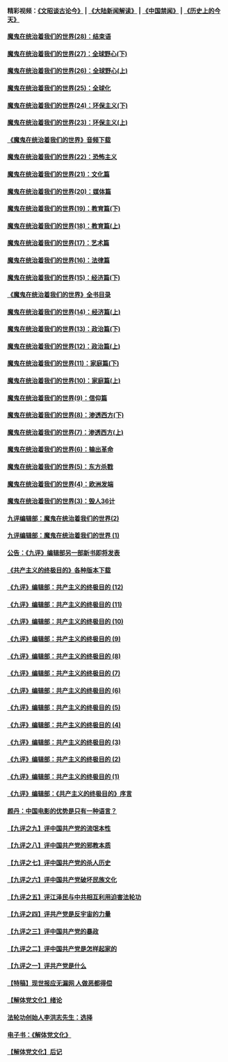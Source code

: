 #### 精彩视频：[《文昭谈古论今》](https://github.com/gfw-breaker/wenzhao/blob/master/README.md?t=12272130) | [《大陆新闻解读》](https://github.com/gfw-breaker/ntdtv-comedy/blob/master/README.md?t=12272130) | [《中国禁闻》](https://github.com/gfw-breaker/ntdtv-news/blob/master/README.md?t=12272130) | [《历史上的今天》](https://github.com/gfw-breaker/today-in-history/blob/master/README.md?t=12272130) 

#### [魔鬼在统治着我们的世界(28)：结束语](../pages/nsc422/n10936246.md?t=12272130) 

#### [魔鬼在统治着我们的世界(27)：全球野心(下)](../pages/nsc422/n10928319.md?t=12272130) 

#### [魔鬼在统治着我们的世界(26)：全球野心(上)](../pages/nsc422/n10900318.md?t=12272130) 

#### [魔鬼在统治着我们的世界(25)：全球化](../pages/nsc422/n10788205.md?t=12272130) 

#### [魔鬼在统治着我们的世界(24)：环保主义(下)](../pages/nsc422/n10695307.md?t=12272130) 

#### [魔鬼在统治着我们的世界(23)：环保主义(上)](../pages/nsc422/n10688613.md?t=12272130) 

#### [《魔鬼在统治着我们的世界》音频下载](../pages/nsc422/n10635553.md?t=12272130) 

#### [魔鬼在统治着我们的世界(22)：恐怖主义](../pages/nsc422/n10614727.md?t=12272130) 

#### [魔鬼在统治着我们的世界(21)：文化篇](../pages/nsc422/n10597706.md?t=12272130) 

#### [魔鬼在统治着我们的世界(20)：媒体篇](../pages/nsc422/n10586579.md?t=12272130) 

#### [魔鬼在统治着我们的世界(19)：教育篇(下)](../pages/nsc422/n10564808.md?t=12272130) 

#### [魔鬼在统治着我们的世界(18)：教育篇(上)](../pages/nsc422/n10526970.md?t=12272130) 

#### [魔鬼在统治着我们的世界(17)：艺术篇](../pages/nsc422/n10499093.md?t=12272130) 

#### [魔鬼在统治着我们的世界(16)：法律篇](../pages/nsc422/n10485969.md?t=12272130) 

#### [魔鬼在统治着我们的世界(15)：经济篇(下)](../pages/nsc422/n10469975.md?t=12272130) 

#### [《魔鬼在统治着我们的世界》全书目录](../pages/nsc422/n10464261.md?t=12272130) 

#### [魔鬼在统治着我们的世界(14)：经济篇(上)](../pages/nsc422/n10457370.md?t=12272130) 

#### [魔鬼在统治着我们的世界(13)：政治篇(下)](../pages/nsc422/n10448270.md?t=12272130) 

#### [魔鬼在统治着我们的世界(12)：政治篇(上)](../pages/nsc422/n10444576.md?t=12272130) 

#### [魔鬼在统治着我们的世界(11)：家庭篇(下)](../pages/nsc422/n10440961.md?t=12272130) 

#### [魔鬼在统治着我们的世界(10)：家庭篇(上)](../pages/nsc422/n10435448.md?t=12272130) 

#### [魔鬼在统治着我们的世界(9)：信仰篇](../pages/nsc422/n10432159.md?t=12272130) 

#### [魔鬼在统治着我们的世界(8)：渗透西方(下)](../pages/nsc422/n10429603.md?t=12272130) 

#### [魔鬼在统治着我们的世界(7)：渗透西方(上)](../pages/nsc422/n10426013.md?t=12272130) 

#### [魔鬼在统治着我们的世界(6)：输出革命](../pages/nsc422/n10421536.md?t=12272130) 

#### [魔鬼在统治着我们的世界(5)：东方杀戮](../pages/nsc422/n10417707.md?t=12272130) 

#### [魔鬼在统治着我们的世界(4)：欧洲发端](../pages/nsc422/n10414890.md?t=12272130) 

#### [魔鬼在统治着我们的世界(3)：毁人36计](../pages/nsc422/n10411583.md?t=12272130) 

#### [九评编辑部：魔鬼在统治着我们的世界(2)](../pages/nsc422/n10410036.md?t=12272130) 

#### [九评编辑部：魔鬼在统治着我们的世界 (1)](../pages/nsc422/n10406825.md?t=12272130) 

#### [公告：《九评》编辑部另一部新书即将发表](../pages/nsc422/n10405104.md?t=12272130) 

#### [《共产主义的终极目的》各种版本下载](../pages/nsc422/n10022138.md?t=12272130) 

#### [《九评》编辑部：共产主义的终极目的 (12)](../pages/nsc422/n9933272.md?t=12272130) 

#### [《九评》编辑部：共产主义的终极目的 (11)](../pages/nsc422/n9924973.md?t=12272130) 

#### [《九评》编辑部：共产主义的终极目的 (10)](../pages/nsc422/n9920883.md?t=12272130) 

#### [《九评》编辑部：共产主义的终极目的 (9)](../pages/nsc422/n9916363.md?t=12272130) 

#### [《九评》编辑部：共产主义的终极目的 (8)](../pages/nsc422/n9912488.md?t=12272130) 

#### [《九评》编辑部：共产主义的终极目的 (7)](../pages/nsc422/n9901176.md?t=12272130) 

#### [《九评》编辑部：共产主义的终极目的 (6)](../pages/nsc422/n9899359.md?t=12272130) 

#### [《九评》编辑部：共产主义的终极目的 (5)](../pages/nsc422/n9893174.md?t=12272130) 

#### [《九评》编辑部：共产主义的终极目的 (4)](../pages/nsc422/n9891246.md?t=12272130) 

#### [《九评》编辑部：共产主义的终极目的 (3)](../pages/nsc422/n9879879.md?t=12272130) 

#### [《九评》编辑部：共产主义的终极目的 (2)](../pages/nsc422/n9876205.md?t=12272130) 

#### [《九评》编辑部：共产主义的终极目的 (1)](../pages/nsc422/n9865857.md?t=12272130) 

#### [《九评》编辑部：《共产主义的终极目的》序言](../pages/nsc422/n9862666.md?t=12272130) 

#### [颜丹：中国电影的优势是只有一种语言？](../pages/nsc422/n9583062.md?t=12272130) 

#### [【九评之九】评中国共产党的流氓本性](../pages/nsc422/n737542.md?t=12272130) 

#### [【九评之八】评中国共产党的邪教本质](../pages/nsc422/n735942.md?t=12272130) 

#### [【九评之七】评中国共产党的杀人历史](../pages/nsc422/n733806.md?t=12272130) 

#### [【九评之六】评中国共产党破坏民族文化](../pages/nsc422/n731667.md?t=12272130) 

#### [【九评之五】评江泽民与中共相互利用迫害法轮功](../pages/nsc422/n730058.md?t=12272130) 

#### [【九评之四】评共产党是反宇宙的力量](../pages/nsc422/n727814.md?t=12272130) 

#### [【九评之三】评中国共产党的暴政](../pages/nsc422/n725597.md?t=12272130) 

#### [【九评之二】评中国共产党是怎样起家的](../pages/nsc422/n723946.md?t=12272130) 

#### [【九评之一】评共产党是什么](../pages/nsc422/n722529.md?t=12272130) 

#### [【特稿】现世报应无漏网 人做恶都得偿](../pages/nsc422/n4215167.md?t=12272130) 

#### [【解体党文化】绪论](../pages/nsc422/n1449356.md?t=12272130) 

#### [法轮功创始人李洪志先生：选择](../pages/nsc422/n3580738.md?t=12272130) 

#### [电子书：《解体党文化》](../pages/nsc422/n1573484.md?t=12272130) 

#### [【解体党文化】后记](../pages/nsc422/n1531999.md?t=12272130) 

